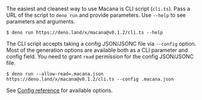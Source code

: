 The easiest and cleanest way to use Macana is CLI script (`cli.ts`).
Pass a URL of the script to `deno run` and provide parameters.
Use `--help` to see parameters and arguments.

```
$ deno run https://deno.land/x/macana@v0.1.2/cli.ts --help
```

The CLI script accepts taking a config JSON/JSONC file via `--config` option.
Most of the generation options are available both as a CLI parameter and config field.
You need to grant `read` permission for the config JSON/JSONC file.

```
$ deno run --allow-read=.macana.json https://deno.land/x/macana@v0.1.2/cli.ts --config .macana.json
```

See [Config reference](/en/References/Config) for available options.
